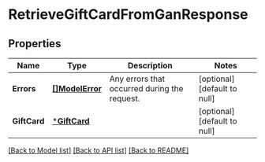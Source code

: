 # RetrieveGiftCardFromGanResponse

## Properties

 Name         | Type                         | Description                                  | Notes                        
--------------|------------------------------|----------------------------------------------|------------------------------
 **Errors**   | [**[]ModelError**](Error.md) | Any errors that occurred during the request. | [optional] [default to null] 
 **GiftCard** | [***GiftCard**](GiftCard.md) |                                              | [optional] [default to null] 

[[Back to Model list]](../README.md#documentation-for-models) [[Back to API list]](../README.md#documentation-for-api-endpoints) [[Back to README]](../README.md)

